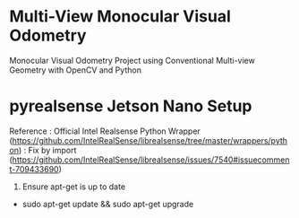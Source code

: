 # Multi-View Monocular Visual Odometry
Monocular Visual Odometry Project using Conventional Multi-view Geometry with OpenCV and Python

# pyrealsense Jetson Nano Setup
Reference
: Official Intel Realsense Python Wrapper (https://github.com/IntelRealSense/librealsense/tree/master/wrappers/python)
: Fix by import (https://github.com/IntelRealSense/librealsense/issues/7540#issuecomment-709433690)

1. Ensure apt-get is up to date
- sudo apt-get update && sudo apt-get upgrade
